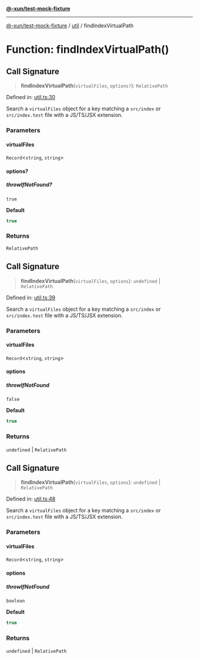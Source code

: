 [**@-xun/test-mock-fixture**](../../README.md)

***

[@-xun/test-mock-fixture](../../README.md) / [util](../README.md) / findIndexVirtualPath

# Function: findIndexVirtualPath()

## Call Signature

> **findIndexVirtualPath**(`virtualFiles`, `options?`): `RelativePath`

Defined in: [util.ts:30](https://github.com/Xunnamius/test-utils/blob/31a76f0cd6821f5674299c745920b2ed3527f07b/packages/test-mock-fixture/src/util.ts#L30)

Search a `virtualFiles` object for a key matching a `src/index` or
`src/index.test` file with a JS/TS/JSX extension.

### Parameters

#### virtualFiles

`Record`\<`string`, `string`\>

#### options?

##### throwIfNotFound?

`true`

**Default**

```ts
true
```

### Returns

`RelativePath`

## Call Signature

> **findIndexVirtualPath**(`virtualFiles`, `options`): `undefined` \| `RelativePath`

Defined in: [util.ts:39](https://github.com/Xunnamius/test-utils/blob/31a76f0cd6821f5674299c745920b2ed3527f07b/packages/test-mock-fixture/src/util.ts#L39)

Search a `virtualFiles` object for a key matching a `src/index` or
`src/index.test` file with a JS/TS/JSX extension.

### Parameters

#### virtualFiles

`Record`\<`string`, `string`\>

#### options

##### throwIfNotFound

`false`

**Default**

```ts
true
```

### Returns

`undefined` \| `RelativePath`

## Call Signature

> **findIndexVirtualPath**(`virtualFiles`, `options`): `undefined` \| `RelativePath`

Defined in: [util.ts:48](https://github.com/Xunnamius/test-utils/blob/31a76f0cd6821f5674299c745920b2ed3527f07b/packages/test-mock-fixture/src/util.ts#L48)

Search a `virtualFiles` object for a key matching a `src/index` or
`src/index.test` file with a JS/TS/JSX extension.

### Parameters

#### virtualFiles

`Record`\<`string`, `string`\>

#### options

##### throwIfNotFound

`boolean`

**Default**

```ts
true
```

### Returns

`undefined` \| `RelativePath`
